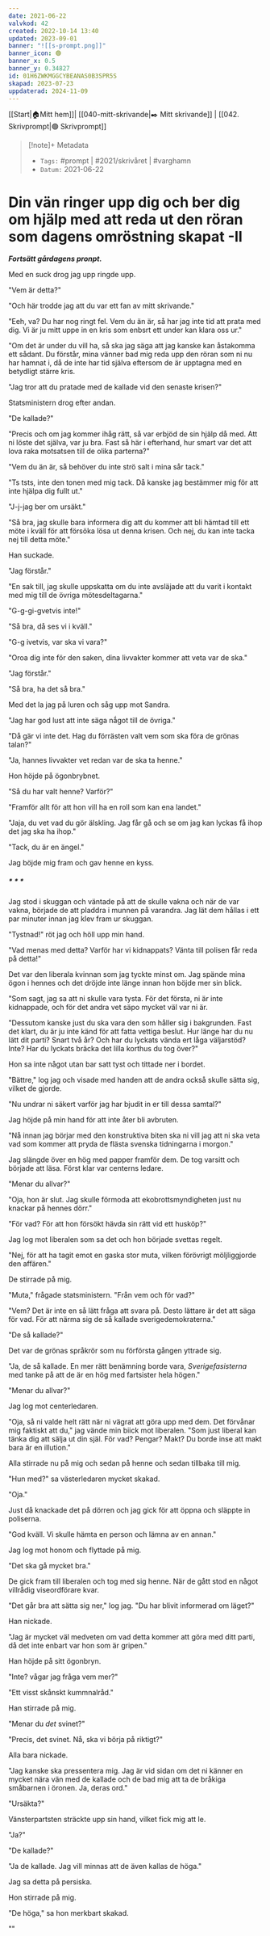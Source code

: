 ```yaml
---
date: 2021-06-22
valvkod: 42
created: 2022-10-14 13:40
updated: 2023-09-01
banner: "![[s-prompt.png]]"
banner_icon: 🟢
banner_x: 0.5
banner_y: 0.34827
id: 01H6ZWKMGGCYBEANAS0B3SPR5S
skapad: 2023-07-23
uppdaterad: 2024-11-09
---
```

[[Start|🏠Mitt hem]]| [[040-mitt-skrivande|✒️ Mitt skrivande]] | [[042. Skrivprompt|🟢 Skrivprompt]]

> [!note]+ Metadata
> * `Tags:`  #prompt | #2021/skrivåret | #varghamn 
> * `Datum:` 2021-06-22

# Din vän ringer upp dig och ber dig om hjälp med att reda ut den röran som dagens omröstning skapat -II

***Fortsätt gårdagens pronpt.***

Med en suck drog jag upp ringde upp.

"Vem är detta?"

"Och här trodde jag att du var ett fan av mitt skrivande."

"Eeh, va? Du har nog ringt fel. Vem du än är, så har jag inte tid att prata med dig. Vi är ju mitt uppe in en kris som enbsrt ett under kan klara oss ur."

"Om det är under du vill ha, så ska jag säga att jag kanske kan åstakomma ett sådant. Du förstår, mina vänner bad mig reda upp den röran som ni nu har hamnat i, då de inte har tid själva eftersom de är upptagna med en betydligt stärre kris.

"Jag tror att du pratade med de kallade vid den senaste krisen?"

Statsministern drog efter andan.

"De kallade?"

"Precis och om jag kommer ihåg rätt, så var erbjöd de sin hjälp då med. 
Att ni löste det själva, var ju bra. Fast så här i efterhand, hur smart var det att lova raka motsatsen till de olika parterna?"

"Vem du än är, så behöver du inte strö salt i mina sår tack."

"Ts tsts, inte den tonen med mig tack. Då kanske jag bestämmer mig för att inte hjälpa dig fullt ut."

"J-j-jag ber om ursäkt."

"Så bra, jag skulle bara informera dig att du kommer att bli hämtad till ett möte i kväll för att försöka lösa ut denna krisen. Och nej, du kan inte tacka nej till detta möte."

Han suckade.

"Jag förstår."

"En sak till, jag skulle uppskatta om du inte avsläjade att du varit i kontakt med mig till de övriga mötesdeltagarna."

"G-g-gi-gvetvis inte!"

"Så bra, då ses vi i kväll."

"G-g ivetvis, var ska vi vara?"

"Oroa dig inte för den saken, dina livvakter kommer att veta var de ska."

"Jag förstår."

"Så bra, ha det så bra."

Med det la jag på luren och såg upp mot Sandra.

"Jag har god lust att inte säga nǻgot till de övriga."

"Då gär vi inte det. Hag du förrästen valt vem som ska föra de grönas talan?"

"Ja, hannes livvakter vet redan var de ska ta henne."

Hon höjde på ögonbrybnet.

"Så du har valt henne? Varför?"

"Framför allt för att hon vill ha en roll som kan ena landet."

"Jaja, du vet vad du gör älskling. Jag får gå och se om jag kan lyckas få ihop det jag ska ha ihop."

"Tack, du är en ängel."

Jag böjde mig fram och gav henne en kyss.

##### * * *

Jag stod i skuggan och väntade på att de skulle vakna och när de var vakna, började de att pladdra i munnen på varandra. Jag lät dem hållas i ett par minuter innan jag klev fram ur skuggan.

"Tystnad!" röt jag  och höll upp min hand.

"Vad menas med detta? Varför har vi kidnappats? Vänta till polisen får reda på detta!"

Det var den liberala kvinnan som jag tyckte minst om. Jag spände mina ögon i hennes och det dröjde inte länge innan hon böjde mer sin blick.

"Som sagt, jag sa att ni skulle vara tysta. För det första, ni är inte kidnappade, och för det andra vet säpo mycket väl var ni är.

"Dessutom kanske just du ska vara den som håller sig i bakgrunden. Fast det klart, du är ju inte känd för att fatta vettiga beslut. Hur länge har du nu lätt dit parti? Snart två år? Och har du lyckats vända ert låga väljarstöd? Inte? Har du lyckats bräcka det lilla korthus du tog över?"

Hon sa inte något utan bar satt tyst och tittade ner i bordet.

"Bättre," log jag och visade med handen att de andra också skulle sätta sig, vilket de gjorde.

"Nu undrar ni säkert varför jag har bjudit in er till dessa samtal?"

Jag höjde på min hand för att inte åter bli avbruten.

"Nå innan jag börjar med den konstruktiva biten ska ni vill jag att ni ska veta vad som kommer att pryda de flästa svenska tidningarna i morgon."

Jag slängde över en hög med papper framför dem. De tog varsitt och började att läsa. Först klar var centerns ledare.

"Menar du allvar?"

"Oja, hon är slut. Jag skulle förmoda att ekobrottsmyndigheten just nu knackar på hennes dörr."

"För vad? För att hon försökt hävda sin rätt vid ett husköp?"

Jag log mot liberalen som sa det och hon började svettas regelt.

"Nej, för att ha tagit emot en gaska stor muta, vilken förövrigt möljliggjorde den affären."

De stirrade på mig.

"Muta," frågade statsministern. "Från vem och för vad?"

"Vem? Det är inte en så lätt fråga att svara på. Desto lättare är det att säga för vad. För att närma sig de så kallade sverigedemokraterna."

"De så kallade?"

Det var de grönas språkrör som nu förförsta gången yttrade sig.

"Ja, de så kallade. En mer rätt benämning borde vara, *Sverigefasisterna* med tanke på att de är en hög med fartsister hela högen."

"Menar du allvar?"

Jag log mot centerledaren.

"Oja, så ni valde helt rätt när ni vägrat att göra upp med dem. Det förvånar mig faktiskt att du," jag vände min biick mot liberalen. "Som just liberal kan tänka dig att sälja ut din själ. För vad? Pengar? Makt? Du borde inse att makt bara är en illution."

Alla stirrade nu på mig och sedan på henne och sedan tillbaka till mig.

"Hun med?" sa västerledaren mycket skakad.

"Oja."

Just då knackade det på dörren och jag gick för att öppna och släppte in poliserna.

"God kväll. Vi skulle hämta en person och lämna av en annan."

Jag log mot honom och flyttade på  mig.

"Det ska gå mycket bra."

De gick fram till liberalen och tog med sig henne. När de gått stod en något villrådig viseordförare kvar.

"Det går bra att sätta sig ner," log jag. "Du har blivit informerad om läget?"

Han nickade.

"Jag är mycket väl medveten om vad detta kommer att göra med ditt parti, då det inte enbart var hon som är gripen."

Han höjde på sitt ögonbryn.

"Inte? vågar jag fråga vem mer?"

"Ett visst skånskt kummnalråd."

Han stirrade på mig.

"Menar du *det* svinet?"

"Precis, det svinet. Nå, ska vi börja på riktigt?"

Alla bara nickade.

"Jag kanske ska pressentera mig. Jag är vid sidan om det ni känner en mycket nära vän med de kallade och de bad mig att ta de bråkiga småbarnen i öronen. Ja, deras ord."

"Ursäkta?"

Vänsterpartsten sträckte upp sin hand, vilket fick mig att le.

"Ja?"

"De kallade?"

"Ja de kallade. Jag vill minnas att de även kallas de höga."

Jag sa detta på persiska.

Hon stirrade på mig.

"De höga," sa hon merkbart skakad.

""